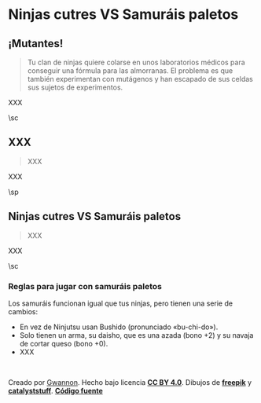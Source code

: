 # Ninjas cutres VS Samuráis paletos

## ¡Mutantes!

> Tu clan de ninjas quiere colarse en unos laboratorios médicos para conseguir una fórmula para las almorranas. El problema es que también experimentan con mutágenos y han escapado de sus celdas sus sujetos de experimentos.

XXX

\sc

## XXX

> XXX

XXX

\sp

## Ninjas cutres VS Samuráis paletos

> XXX

XXX

\sc

### Reglas para jugar con samuráis paletos

Los samuráis funcionan igual que tus ninjas, pero tienen una serie de cambios:

* En vez de Ninjutsu usan Bushido (pronunciado «bu-chi-do»).
* Solo tienen un arma, su daisho, que es una azada (bono +2) y su navaja de cortar queso (bono +0).
* XXX

&nbsp;

Creado por [Gwannon](https://linktr.ee/gwannon). Hecho bajo licencia **[CC BY 4.0](https://creativecommons.org/licenses/by/4.0/legalcode.es)**. Dibujos de **[freepik](https://www.freepik.com/free-vector/hand-drawn-ninja-element-collection_2562233.htm)** y **[catalyststuff](https://www.freepik.com/author/catalyststuff)**. **[Código fuente](https://github.com/gwannon/ideasRoleras/tree/main/NinjasCutres)**